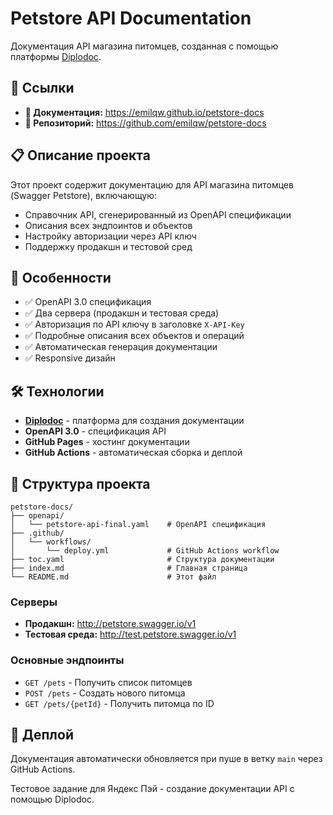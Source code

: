 # Petstore API Documentation

Документация API магазина питомцев, созданная с помощью платформы [Diplodoc](https://diplodoc.com/ru).

## 🔗 Ссылки

- **📖 Документация:** https://emilqw.github.io/petstore-docs
- **📁 Репозиторий:** https://github.com/emilqw/petstore-docs

## 📋 Описание проекта

Этот проект содержит документацию для API магазина питомцев (Swagger Petstore), включающую:

- Справочник API, сгенерированный из OpenAPI спецификации
- Описания всех эндпоинтов и объектов
- Настройку авторизации через API ключ
- Поддержку продакшн и тестовой сред

## 🚀 Особенности

- ✅ OpenAPI 3.0 спецификация
- ✅ Два сервера (продакшн и тестовая среда)
- ✅ Авторизация по API ключу в заголовке `X-API-Key`
- ✅ Подробные описания всех объектов и операций
- ✅ Автоматическая генерация документации
- ✅ Responsive дизайн

## 🛠 Технологии

- **[Diplodoc](https://diplodoc.com/ru)** - платформа для создания документации
- **OpenAPI 3.0** - спецификация API
- **GitHub Pages** - хостинг документации
- **GitHub Actions** - автоматическая сборка и деплой

## 📁 Структура проекта

```
petstore-docs/
├── openapi/
│   └── petstore-api-final.yaml    # OpenAPI спецификация
├── .github/
│   └── workflows/
│       └── deploy.yml             # GitHub Actions workflow
├── toc.yaml                       # Структура документации
├── index.md                       # Главная страница
└── README.md                      # Этот файл
```


### Серверы
- **Продакшн:** http://petstore.swagger.io/v1
- **Тестовая среда:** http://test.petstore.swagger.io/v1

### Основные эндпоинты
- `GET /pets` - Получить список питомцев
- `POST /pets` - Создать нового питомца
- `GET /pets/{petId}` - Получить питомца по ID

## 🚀 Деплой

Документация автоматически обновляется при пуше в ветку `main` через GitHub Actions.

Тестовое задание для Яндекс Пэй - создание документации API с помощью Diplodoc.
